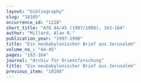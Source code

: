 ```yaml
---
layout: "bibliography"
slug: "10105"
occurrence_id: "1228"
short_title: "AfO 44/45 (1997/1998), 163-164"
author: "Millard, Alan R."
publication_year: "1997-1998"
title: "Ein neubabylonischer Brief aus Jerusalem"
volume_no_: "44-45"
pages: "163-164"
journal: "Archiv für Orientforschung"
title: "Ein neubabylonischer Brief aus Jerusalem"
previous_item: "10108"
---
```

